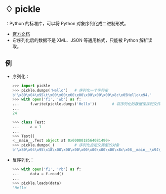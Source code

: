 # ♢ pickle

：Python 的标准库，可以将 Python 对象序列化成二进制形式。
- [官方文档](https://docs.python.org/3/library/pickle.html)
- 它序列化后的数据不是 XML、JSON 等通用格式，只能被 Python 解析读取。

## 例

- 序列化：
  ```py
  >>> import pickle
  >>> pickle.dumps('Hello')   # 序列化一个字符串
  b'\x80\x04\x95\t\x00\x00\x00\x00\x00\x00\x00\x8c\x05Hello\x94.'
  >>> with open('f1', 'wb') as f:
  ...     f.write(pickle.dumps('Hello'))       # 将序列化的数据保存到文件中
  ...
  24
  ```
  ```py
  >>> class Test:
  ...     a = 1
  ...
  >>> Test()
  <__main__.Test object at 0x0000018564081490>
  >>> pickle.dumps(_)         # 序列化自定义类型的对象
  b'\x80\x04\x95\x18\x00\x00\x00\x00\x00\x00\x00\x8c\x08__main__\x94\x8c\x04Test\x94\x93\x94)\x81\x94.'
  ```
- 反序列化：
  ```py
  >>> with open('f1', 'rb') as f:
  ...     data = f.read()
  ...
  >>> pickle.loads(data)
  'Hello'
  ```
